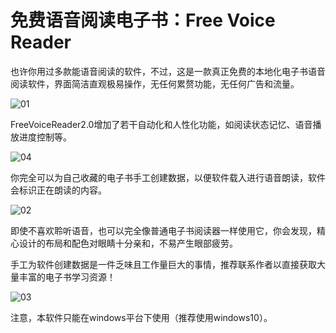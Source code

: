 
# 免费语音阅读电子书：Free Voice Reader

也许你用过多款能语音阅读的软件，不过，这是一款真正免费的本地化电子书语音阅读软件，界面简洁直观极易操作，无任何累赘功能，无任何广告和流量。

![01](https://user-images.githubusercontent.com/18373233/135024448-8d724463-5963-46a4-bbe3-1520e36c4cb0.png)

FreeVoiceReader2.0增加了若干自动化和人性化功能，如阅读状态记忆、语音播放进度控制等。

![04](https://user-images.githubusercontent.com/18373233/135081711-59ccb691-03d4-44ce-846d-f6606e8fa59f.png)

你完全可以为自己收藏的电子书手工创建数据，以便软件载入进行语音朗读，软件会标识正在朗读的内容。

![02](https://user-images.githubusercontent.com/18373233/135024454-ad7ed0d6-e49d-4328-94fb-a86eaacf8cd6.png)

即使不喜欢聆听语音，也可以完全像普通电子书阅读器一样使用它，你会发现，精心设计的布局和配色对眼睛十分亲和，不易产生眼部疲劳。

手工为软件创建数据是一件乏味且工作量巨大的事情，推荐联系作者以直接获取大量丰富的电子书学习资源！

![03](https://user-images.githubusercontent.com/18373233/135024712-c953e710-21f5-49da-a492-f0f1e30b04c4.png)

注意，本软件只能在windows平台下使用（推荐使用windows10）。

